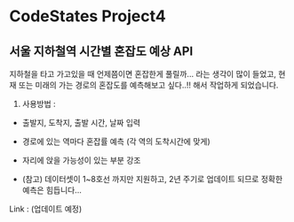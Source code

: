 # CodeStates Project4
## 서울 지하철역 시간별 혼잡도 예상 API
지하철을 타고 가고있을 때 언제쯤이면 혼잡한게 풀릴까... 라는 생각이 많이 들었고, 현재 또는 미래의 가는 경로의 혼잡도를 예측해보고 싶다..!! 해서 작업하게 되었습니다.
1. 사용방법 :
  - 출발지, 도착지, 출발 시간, 날짜 입력
  - 경로에 있는 역마다 혼잡률 예측 (각 역의 도착시간에 맞게)
  - 자리에 앉을 가능성이 있는 부분 강조
  
- (참고) 데이터셋이 1~8호선 까지만 지원하고, 2년 주기로 업데이트 되므로 정확한 예측은 힘듭니다...  
  
Link : (업데이트 예정)
